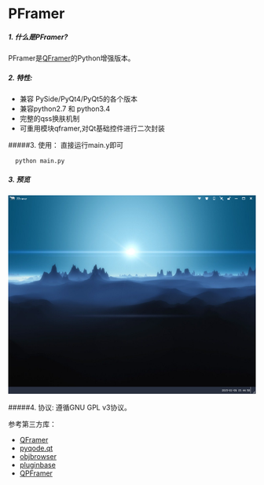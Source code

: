 PFramer
=======

##### 1. 什么是PFramer?
PFramer是[QFramer](https://github.com/dragondjf/QFramer)的Python增强版本。

##### 2. 特性:

+ 兼容 PySide/PyQt4/PyQt5的各个版本
+ 兼容python2.7 和 python3.4
+ 完整的qss换肤机制
+ 可重用模块qframer,对Qt基础控件进行二次封装

#####3. 使用：
直接运行main.y即可
  
      python main.py

##### 3. 预览
![1](./doc/preview.png)

#####4. 协议:
遵循GNU GPL v3协议。

参考第三方库：

+ [QFramer](https://github.com/dragondjf/QFramer)
+ [pyqode.qt](https://github.com/pyQode/pyqode.qt)
+ [objbrowser](https://github.com/titusjan/objbrowser)
+ [pluginbase](https://github.com/mitsuhiko/pluginbase)
+ [QPFramer](https://github.com/dragondjf/QPFramer)
